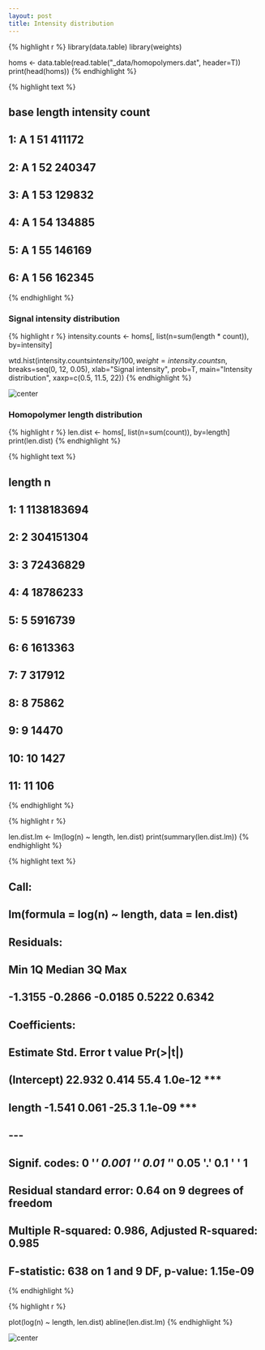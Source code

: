 ```yaml
---
layout: post
title: Intensity distribution
---
```



{% highlight r %}
library(data.table)
library(weights)

homs <- data.table(read.table("_data/homopolymers.dat", header=T))
print(head(homs))
{% endhighlight %}



{% highlight text %}
##    base length intensity  count
## 1:    A      1        51 411172
## 2:    A      1        52 240347
## 3:    A      1        53 129832
## 4:    A      1        54 134885
## 5:    A      1        55 146169
## 6:    A      1        56 162345
{% endhighlight %}


### Signal intensity distribution


{% highlight r %}
intensity.counts <- homs[, list(n=sum(length * count)), by=intensity]

wtd.hist(intensity.counts$intensity / 100,
         weight=intensity.counts$n,
         breaks=seq(0, 12, 0.05),
         xlab="Signal intensity", 
         prob=T,
         main="Intensity distribution",
         xaxp=c(0.5, 11.5, 22))
{% endhighlight %}

![center](/iontorrent-stats/figures/2012-11-07-intensities/intensities.png) 


### Homopolymer length distribution


{% highlight r %}
len.dist <- homs[, list(n=sum(count)), by=length]
print(len.dist)
{% endhighlight %}



{% highlight text %}
##     length          n
##  1:      1 1138183694
##  2:      2  304151304
##  3:      3   72436829
##  4:      4   18786233
##  5:      5    5916739
##  6:      6    1613363
##  7:      7     317912
##  8:      8      75862
##  9:      9      14470
## 10:     10       1427
## 11:     11        106
{% endhighlight %}



{% highlight r %}

len.dist.lm <- lm(log(n) ~ length, len.dist)
print(summary(len.dist.lm))
{% endhighlight %}



{% highlight text %}
## 
## Call:
## lm(formula = log(n) ~ length, data = len.dist)
## 
## Residuals:
##     Min      1Q  Median      3Q     Max 
## -1.3155 -0.2866 -0.0185  0.5222  0.6342 
## 
## Coefficients:
##             Estimate Std. Error t value Pr(>|t|)    
## (Intercept)   22.932      0.414    55.4  1.0e-12 ***
## length        -1.541      0.061   -25.3  1.1e-09 ***
## ---
## Signif. codes:  0 '***' 0.001 '**' 0.01 '*' 0.05 '.' 0.1 ' ' 1 
## 
## Residual standard error: 0.64 on 9 degrees of freedom
## Multiple R-squared: 0.986,	Adjusted R-squared: 0.985 
## F-statistic:  638 on 1 and 9 DF,  p-value: 1.15e-09
{% endhighlight %}



{% highlight r %}

plot(log(n) ~ length, len.dist)
abline(len.dist.lm)
{% endhighlight %}

![center](/iontorrent-stats/figures/2012-11-07-intensities/lengths.png) 

